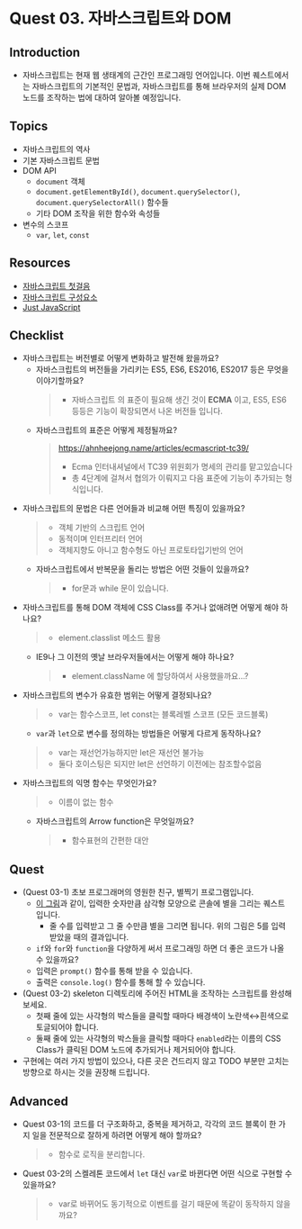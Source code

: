 # Quest 03. 자바스크립트와 DOM

## Introduction
* 자바스크립트는 현재 웹 생태계의 근간인 프로그래밍 언어입니다. 이번 퀘스트에서는 자바스크립트의 기본적인 문법과, 자바스크립트를 통해 브라우저의 실제 DOM 노드를 조작하는 법에 대하여 알아볼 예정입니다.

## Topics
* 자바스크립트의 역사
* 기본 자바스크립트 문법
* DOM API
  * `document` 객체
  * `document.getElementById()`, `document.querySelector()`, `document.querySelectorAll()` 함수들
  * 기타 DOM 조작을 위한 함수와 속성들
* 변수의 스코프
  * `var`, `let`, `const`

## Resources
* [자바스크립트 첫걸음](https://developer.mozilla.org/ko/docs/Learn/JavaScript/First_steps)
* [자바스크립트 구성요소](https://developer.mozilla.org/ko/docs/Learn/JavaScript/Building_blocks)
* [Just JavaScript](https://justjavascript.com/)

## Checklist
* 자바스크립트는 버전별로 어떻게 변화하고 발전해 왔을까요?
  * 자바스크립트의 버전들을 가리키는 ES5, ES6, ES2016, ES2017 등은 무엇을 이야기할까요?
    > * 자바스크립트 의 표준이 필요해 생긴 것이 **ECMA** 이고, ES5, ES6 등등은 기능이 확장되면서 나온 버전들 입니다.
  * 자바스크립트의 표준은 어떻게 제정될까요?
    > https://ahnheejong.name/articles/ecmascript-tc39/
    > * Ecma 인터내셔널에서 TC39 위원회가 명세의 관리를 맡고있습니다
    > * 총 4단계에 걸쳐서 협의가 이뤄지고 다음 표준에 기능이 추가되는 형식입니다.
* 자바스크립트의 문법은 다른 언어들과 비교해 어떤 특징이 있을까요?
  > * 객체 기반의 스크립트 언어
  > * 동적이며 인터프리터 언어
  > * 객체지향도 아니고 함수형도 아닌 프로토타입기반의 언어
  * 자바스크립트에서 반복문을 돌리는 방법은 어떤 것들이 있을까요?
    > * for문과 while 문이 있습니다.
* 자바스크립트를 통해 DOM 객체에 CSS Class를 주거나 없애려면 어떻게 해야 하나요?
  > * element.classlist 메소드 활용
  * IE9나 그 이전의 옛날 브라우저들에서는 어떻게 해야 하나요?
    > * element.className 에 할당하여서 사용했을까요...?
* 자바스크립트의 변수가 유효한 범위는 어떻게 결정되나요?
  > * var는 함수스코프, let const는 블록레벨 스코프 (모든 코드블록)
  * `var`과 `let`으로 변수를 정의하는 방법들은 어떻게 다르게 동작하나요?
  > * var는 재선언가능하지만 let은 재선언 불가능
  > * 둘다 호이스팅은 되지만 let은 선언하기 이전에는 참조할수없음
* 자바스크립트의 익명 함수는 무엇인가요?
  > * 이름이 없는 함수
  * 자바스크립트의 Arrow function은 무엇일까요?
    > * 함수표현의 간편한 대안

## Quest
* (Quest 03-1) 초보 프로그래머의 영원한 친구, 별찍기 프로그램입니다.
  * [이 그림](jsStars.png)과 같이, 입력한 숫자만큼 삼각형 모양으로 콘솔에 별을 그리는 퀘스트 입니다.
    * 줄 수를 입력받고 그 줄 수만큼 별을 그리면 됩니다. 위의 그림은 5를 입력받았을 때의 결과입니다.
  * `if`와 `for`와 `function`을 다양하게 써서 프로그래밍 하면 더 좋은 코드가 나올 수 있을까요?
  * 입력은 `prompt()` 함수를 통해 받을 수 있습니다.
  * 출력은 `console.log()` 함수를 통해 할 수 있습니다.
* (Quest 03-2) skeleton 디렉토리에 주어진 HTML을 조작하는 스크립트를 완성해 보세요.
  * 첫째 줄에 있는 사각형의 박스들을 클릭할 때마다 배경색이 노란색↔흰색으로 토글되어야 합니다.
  * 둘째 줄에 있는 사각형의 박스들을 클릭할 때마다 `enabled`라는 이름의 CSS Class가 클릭된 DOM 노드에 추가되거나 제거되어야 합니다.
* 구현에는 여러 가지 방법이 있으나, 다른 곳은 건드리지 않고 TODO 부분만 고치는 방향으로 하시는 것을 권장해 드립니다.

## Advanced
* Quest 03-1의 코드를 더 구조화하고, 중복을 제거하고, 각각의 코드 블록이 한 가지 일을 전문적으로 잘하게 하려면 어떻게 해야 할까요?
  > * 함수로 로직을 분리합니다.
* Quest 03-2의 스켈레톤 코드에서 `let` 대신 `var`로 바뀐다면 어떤 식으로 구현할 수 있을까요?
  > * var로 바뀌어도 동기적으로 이벤트를 걸기 때문에 똑같이 동작하지 않을까요?
